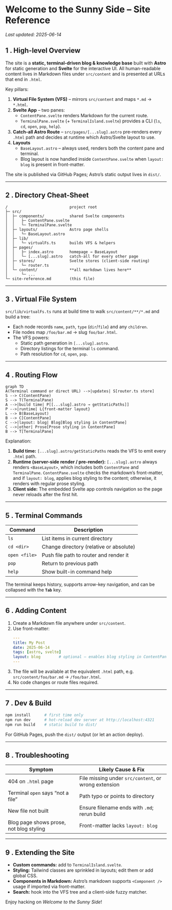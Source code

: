 # Welcome to the Sunny Side – Site Reference

_Last updated: 2025-06-14_

## 1 . High-level Overview
The site is a **static, terminal-driven blog & knowledge base** built with **Astro** for static generation and **Svelte** for the interactive UI.  All human-readable content lives in Markdown files under `src/content` and is presented at URLs that end in `.html`.

Key pillars:
1. **Virtual File System (VFS)** – mirrors `src/content` and maps `*.md` → `*.html`.
2. **Svelte App** – two panes:
   * `ContentPane.svelte` renders Markdown for the current route.
   * `TerminalPane.svelte` (+ `TerminalIsland.svelte`) provides a CLI (`ls`, `cd`, `open`, `pop`, `help`).
3. **Catch-all Astro Route** – `src/pages/[...slug].astro` pre-renders every `.html` path and decides at runtime which Astro/Svelte layout to use.
4. **Layouts**
   * `BaseLayout.astro` – always used, renders both the content pane and terminal.
   * Blog layout is now handled inside `ContentPane.svelte` when `layout: blog` is present in front-matter.

The site is published via GitHub Pages; Astro’s static output lives in `dist/`.

---

## 2 . Directory Cheat-Sheet
```
/                           project root
├─ src/
│  ├─ components/           shared Svelte components
│  │   ├─ ContentPane.svelte
│  │   └─ TerminalPane.svelte
│  ├─ layouts/              Astro page shells
│  │   └─ BaseLayout.astro
│  ├─ lib/
│  │   └─ virtualFs.ts      builds VFS & helpers
│  ├─ pages/
│  │   ├─ index.astro       homepage → BaseLayout
│  │   └─ [...slug].astro   catch-all for every other page
│  ├─ stores/               Svelte stores (client-side routing)
│  │   └─ router.ts
│  └─ content/              **all markdown lives here**
│      └─ ...
└─ site-reference.md        (this file)
```

---

## 3 . Virtual File System
`src/lib/virtualFs.ts` runs at build time to walk `src/content/**/*.md` and build a tree:
* Each node records `name`, `path`, `type` (`dir`/`file`) and any `children`.
* File nodes map `/foo/bar.md` → slug `foo/bar.html`.
* The VFS powers:
  * Static path generation in `[...slug].astro`.
  * Directory listings for the terminal `ls` command.
  * Path resolution for `cd`, `open`, `pop`.

---

## 4 . Routing Flow
```mermaid
graph TD
A(Terminal command or direct URL) -->|updates| S[router.ts store]
S --> C(ContentPane)
S --> T(TerminalPane)
A -->|build time| P[[...slug].astro → getStaticPaths]]
P -->|runtime| L{front-matter layout}
L --> B(BaseLayout)
B --> C[ContentPane]
C -->|layout: blog| Blog[Blog styling in ContentPane]
C -->|other| Prose[Prose styling in ContentPane]
B --> T[TerminalPane]
```

Explanation:
1. **Build time:** `[...slug].astro/getStaticPaths` reads the VFS to emit every `.html` path.
2. **Runtime (server-side render / pre-render):** `[...slug].astro` always renders `<BaseLayout>`, which includes both `ContentPane` and `TerminalPane`. `ContentPane.svelte` checks the markdown’s front-matter, and if `layout: blog`, applies blog styling to the content; otherwise, it renders with regular prose styling.
3. **Client side:** The embedded Svelte app controls navigation so the page never reloads after the first hit.

---

## 5 . Terminal Commands
| Command        | Description                                               |
|---------------|-----------------------------------------------------------|
| `ls`           | List items in current directory                           |
| `cd <dir>`     | Change directory (relative or absolute)                  |
| `open <file>`  | Push file path to router and render it                   |
| `pop`          | Return to previous path                                  |
| `help`         | Show built-in command help                               |

The terminal keeps history, supports arrow-key navigation, and can be collapsed with the **`Tab`** key.

---

## 6 . Adding Content
1. Create a Markdown file anywhere under `src/content`.
2. Use front-matter:
   ```yaml
   ---
   title: My Post
   date: 2025-06-14
   tags: [astro, svelte]
   layout: blog        # optional – enables blog styling in ContentPane
   ---
   ```
3. The file will be available at the equivalent `.html` path, e.g. `src/content/foo/bar.md` → `/foo/bar.html`.
4. No code changes or route files required.

---

## 7 . Dev & Build
```bash
npm install      # first time only
npm run dev      # hot-reload dev server at http://localhost:4321
npm run build    # static build to dist/
```

For GitHub Pages, push the `dist/` output (or let an action deploy).

---

## 8 . Troubleshooting
| Symptom                                   | Likely Cause & Fix                          |
|-------------------------------------------|---------------------------------------------|
| 404 on `.html` page                       | File missing under `src/content`, or wrong extension |
| Terminal `open` says “not a file”         | Path typo or points to directory            |
| New file not built                        | Ensure filename ends with `.md`; rerun build|
| Blog page shows prose, not blog styling | Front-matter lacks `layout: blog`           |

---

## 9 . Extending the Site
* **Custom commands:** add to `TerminalIsland.svelte`.
* **Styling:** Tailwind classes are sprinkled in layouts; edit them or add global CSS.
* **Components in Markdown:** Astro’s markdown supports `<Component />` usage if imported via front-matter.
* **Search:** hook into the VFS tree and a client-side fuzzy matcher.

Enjoy hacking on _Welcome to the Sunny Side_!
